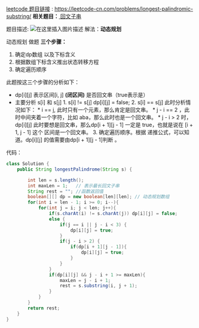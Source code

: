 ﻿[leetcode 题目链接](https://leetcode-cn.com/problems/longest-palindromic-substring/)  :
<https://leetcode-cn.com/problems/longest-palindromic-substring/>
**相关题目：**[ 回文子串](https://leetcode-cn.com/problems/palindromic-substrings/)

题目描述:
![在这里插入图片描述](https://img-blog.csdnimg.cn/86be201875ec450fb1d8f07526d591af.png?x-oss-process=image/watermark,type_d3F5LXplbmhlaQ,shadow_50,text_Q1NETiBAYmlpZW51,size_20,color_FFFFFF,t_70,g_se,x_16)
解法：**动态规划**

动态规划 做题 **三个步骤：**
1. 确定dp数组 以及下标含义
2. 根据数组下标含义推出状态转移方程
3. 确定遍历顺序

此题按这三个步骤的分析如下：
* dp[i][j] 表示区间[i, j]  **(闭区间)** 是否回文串（true表示是）
* 主要分析 s[i] 和 s[j]
		1. s[i] != s[j]
		dp[i][j] = false;
		2. s[i] == s[j]
		此时分析情况如下：
			* i == j, 此时只有一个元素，那么肯定是回文串。
			* j - i == 2 ，此时中间夹着一个字符，比如 aba，那么此时也是一个回文串。
			* j - i > 2 时，dp[i][j] 此时要想是回文串，那么dp[i + 1][j - 1] 一定是 true，也就是说在 [i + 1, j - 1] 这个 区间是一个回文串。
		3. 确定遍历顺序。根据 递推公式，可以知道。dp[i][j] 的值需要由dp[i + 1][j - 1]判断 。



代码：
```java
class Solution {
    public String longestPalindrome(String s) {

        int len = s.length();
        int maxLen = 1;   // 表示最长回文子串
        String rest = ""; //函数返回值
        boolean[][] dp = new boolean[len][len]; // 动态规划数组 
        for(int i = len - 1; i >= 0; i--){
            for(int j = i; j < len; j++){
                if(s.charAt(i) != s.charAt(j)) dp[i][j] = false;
                else {
                    if(j == i || j - i < 3) {
                        dp[i][j] = true;
                    }
                    if(j - i > 2) {
                        if(dp[i + 1][j - 1]){
                            dp[i][j] = true;
                        }
                    }
                }
                if(dp[i][j] && j - i + 1 >= maxLen){
                    maxLen = j - i + 1;
                    rest = s.substring(i, j + 1);
                }
            }
        }
        return rest;
    }
}
```
